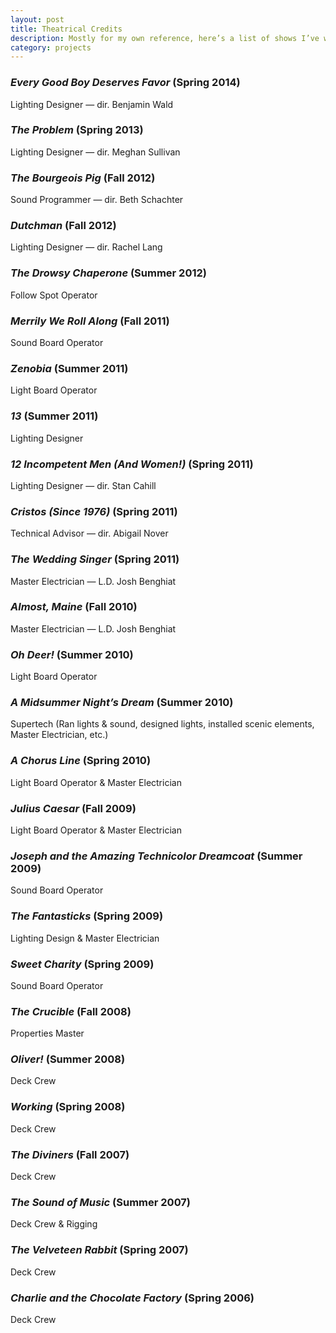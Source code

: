 ```yaml
---
layout: post
title: Theatrical Credits
description: Mostly for my own reference, here’s a list of shows I’ve worked on.
category: projects
---
```


### _Every Good Boy Deserves Favor_ (Spring 2014)

Lighting Designer — dir. Benjamin Wald



### _The Problem_ (Spring 2013)

Lighting Designer — dir. Meghan Sullivan



### _The Bourgeois Pig_ (Fall 2012)

Sound Programmer — dir. Beth Schachter



### _Dutchman_ (Fall 2012)

Lighting Designer — dir. Rachel Lang



### _The Drowsy Chaperone_ (Summer 2012)

Follow Spot Operator



### _Merrily We Roll Along_ (Fall 2011)

Sound Board Operator



### _Zenobia_ (Summer 2011)

Light Board Operator



### _13_ (Summer 2011)

Lighting Designer



### _12 Incompetent Men (And Women!)_ (Spring 2011)

Lighting Designer — dir. Stan Cahill



### _Cristos (Since 1976)_ (Spring 2011)

Technical Advisor — dir. Abigail Nover



### _The Wedding Singer_ (Spring 2011)

Master Electrician — L.D. Josh Benghiat



### _Almost, Maine_ (Fall 2010)

Master Electrician — L.D. Josh Benghiat



### _Oh Deer!_ (Summer 2010)

Light Board Operator



### _A Midsummer Night’s Dream_ (Summer 2010)

Supertech (Ran lights & sound, designed lights, installed scenic elements, Master Electrician, etc.)



### _A Chorus Line_ (Spring 2010)

Light Board Operator & Master Electrician



### _Julius Caesar_ (Fall 2009)

Light Board Operator & Master Electrician



### _Joseph and the Amazing Technicolor Dreamcoat_ (Summer 2009)

Sound Board Operator



### _The Fantasticks_ (Spring 2009)

Lighting Design & Master Electrician



### _Sweet Charity_ (Spring 2009)

Sound Board Operator



### _The Crucible_ (Fall 2008)

Properties Master



### _Oliver!_ (Summer 2008)

Deck Crew



### _Working_ (Spring 2008)

Deck Crew



### _The Diviners_ (Fall 2007)

Deck Crew



### _The Sound of Music_ (Summer 2007)

Deck Crew & Rigging



### _The Velveteen Rabbit_ (Spring 2007)

Deck Crew



### _Charlie and the Chocolate Factory_ (Spring 2006)

Deck Crew
